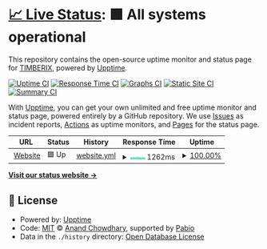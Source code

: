 # [📈 Live Status](https://status.timberix.toys): <!--live status--> **🟩 All systems operational**

This repository contains the open-source uptime monitor and status page for [TIMBERIX](timberix.toys), powered by [Upptime](https://github.com/upptime/upptime).

[![Uptime CI](https://github.com/Timberix/status.timberix.toys/workflows/Uptime%20CI/badge.svg)](https://github.com/Timberix/status.timberix.toys/actions?query=workflow%3A%22Uptime+CI%22)
[![Response Time CI](https://github.com/Timberix/status.timberix.toys/workflows/Response%20Time%20CI/badge.svg)](https://github.com/Timberix/status.timberix.toys/actions?query=workflow%3A%22Response+Time+CI%22)
[![Graphs CI](https://github.com/Timberix/status.timberix.toys/workflows/Graphs%20CI/badge.svg)](https://github.com/Timberix/status.timberix.toys/actions?query=workflow%3A%22Graphs+CI%22)
[![Static Site CI](https://github.com/Timberix/status.timberix.toys/workflows/Static%20Site%20CI/badge.svg)](https://github.com/Timberix/status.timberix.toys/actions?query=workflow%3A%22Static+Site+CI%22)
[![Summary CI](https://github.com/Timberix/status.timberix.toys/workflows/Summary%20CI/badge.svg)](https://github.com/Timberix/status.timberix.toys/actions?query=workflow%3A%22Summary+CI%22)

With [Upptime](https://upptime.js.org), you can get your own unlimited and free uptime monitor and status page, powered entirely by a GitHub repository. We use [Issues](https://github.com/Timberix/status.timberix.toys/issues) as incident reports, [Actions](https://github.com/Timberix/status.timberix.toys/actions) as uptime monitors, and [Pages](https://status.timberix.toys) for the status page.

<!--start: status pages-->
<!-- This summary is generated by Upptime (https://github.com/upptime/upptime) -->
<!-- Do not edit this manually, your changes will be overwritten -->
<!-- prettier-ignore -->
| URL | Status | History | Response Time | Uptime |
| --- | ------ | ------- | ------------- | ------ |
| <img alt="" src="https://icons.duckduckgo.com/ip3/timberix.toys.ico" height="13"> [Website](https://timberix.toys) | 🟩 Up | [website.yml](https://github.com/Timberix/status-gh.timberix.toys/commits/HEAD/history/website.yml) | <details><summary><img alt="Response time graph" src="./graphs/website/response-time-week.png" height="20"> 1262ms</summary><br><a href="https://status-gh.timberix.toys/history/website"><img alt="Response time 1153" src="https://img.shields.io/endpoint?url=https%3A%2F%2Fraw.githubusercontent.com%2FTimberix%2Fstatus-gh.timberix.toys%2FHEAD%2Fapi%2Fwebsite%2Fresponse-time.json"></a><br><a href="https://status-gh.timberix.toys/history/website"><img alt="24-hour response time 1103" src="https://img.shields.io/endpoint?url=https%3A%2F%2Fraw.githubusercontent.com%2FTimberix%2Fstatus-gh.timberix.toys%2FHEAD%2Fapi%2Fwebsite%2Fresponse-time-day.json"></a><br><a href="https://status-gh.timberix.toys/history/website"><img alt="7-day response time 1262" src="https://img.shields.io/endpoint?url=https%3A%2F%2Fraw.githubusercontent.com%2FTimberix%2Fstatus-gh.timberix.toys%2FHEAD%2Fapi%2Fwebsite%2Fresponse-time-week.json"></a><br><a href="https://status-gh.timberix.toys/history/website"><img alt="30-day response time 1233" src="https://img.shields.io/endpoint?url=https%3A%2F%2Fraw.githubusercontent.com%2FTimberix%2Fstatus-gh.timberix.toys%2FHEAD%2Fapi%2Fwebsite%2Fresponse-time-month.json"></a><br><a href="https://status-gh.timberix.toys/history/website"><img alt="1-year response time 1153" src="https://img.shields.io/endpoint?url=https%3A%2F%2Fraw.githubusercontent.com%2FTimberix%2Fstatus-gh.timberix.toys%2FHEAD%2Fapi%2Fwebsite%2Fresponse-time-year.json"></a></details> | <details><summary><a href="https://status-gh.timberix.toys/history/website">100.00%</a></summary><a href="https://status-gh.timberix.toys/history/website"><img alt="All-time uptime 99.96%" src="https://img.shields.io/endpoint?url=https%3A%2F%2Fraw.githubusercontent.com%2FTimberix%2Fstatus-gh.timberix.toys%2FHEAD%2Fapi%2Fwebsite%2Fuptime.json"></a><br><a href="https://status-gh.timberix.toys/history/website"><img alt="24-hour uptime 100.00%" src="https://img.shields.io/endpoint?url=https%3A%2F%2Fraw.githubusercontent.com%2FTimberix%2Fstatus-gh.timberix.toys%2FHEAD%2Fapi%2Fwebsite%2Fuptime-day.json"></a><br><a href="https://status-gh.timberix.toys/history/website"><img alt="7-day uptime 100.00%" src="https://img.shields.io/endpoint?url=https%3A%2F%2Fraw.githubusercontent.com%2FTimberix%2Fstatus-gh.timberix.toys%2FHEAD%2Fapi%2Fwebsite%2Fuptime-week.json"></a><br><a href="https://status-gh.timberix.toys/history/website"><img alt="30-day uptime 100.00%" src="https://img.shields.io/endpoint?url=https%3A%2F%2Fraw.githubusercontent.com%2FTimberix%2Fstatus-gh.timberix.toys%2FHEAD%2Fapi%2Fwebsite%2Fuptime-month.json"></a><br><a href="https://status-gh.timberix.toys/history/website"><img alt="1-year uptime 99.96%" src="https://img.shields.io/endpoint?url=https%3A%2F%2Fraw.githubusercontent.com%2FTimberix%2Fstatus-gh.timberix.toys%2FHEAD%2Fapi%2Fwebsite%2Fuptime-year.json"></a></details>

<!--end: status pages-->

[**Visit our status website →**](https://status.timberix.toys)

## 📄 License

- Powered by: [Upptime](https://github.com/upptime/upptime)
- Code: [MIT](./LICENSE) © [Anand Chowdhary](https://anandchowdhary.com), supported by [Pabio](https://pabio.com)
- Data in the `./history` directory: [Open Database License](https://opendatacommons.org/licenses/odbl/1-0/)
